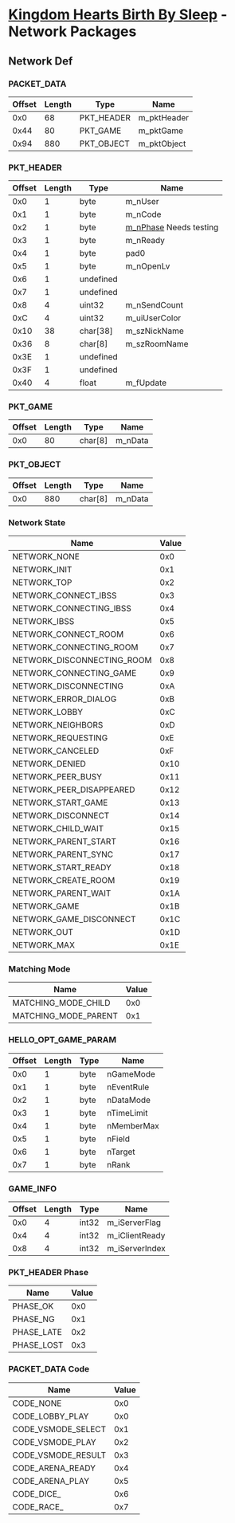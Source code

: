 # [Kingdom Hearts Birth By Sleep](index.md) - Network Packages

## Network Def

### PACKET_DATA

| Offset | Length | Type       | Name
|--------|--------|------------|-----
| 0x0    | 68     | PKT_HEADER | m_pktHeader
| 0x44   | 80     | PKT_GAME   | m_pktGame
| 0x94   | 880    | PKT_OBJECT | m_pktObject

### PKT_HEADER

| Offset | Length | Type      | Name
|--------|--------|-----------|-----
| 0x0    | 1      | byte      | m_nUser
| 0x1    | 1      | byte      | m_nCode
| 0x2    | 1      | byte      | [m_nPhase](#PKT_HEADER-Phase) Needs testing
| 0x3    | 1      | byte      | m_nReady
| 0x4    | 1      | byte      | pad0
| 0x5    | 1      | byte      | m_nOpenLv
| 0x6    | 1      | undefined |
| 0x7    | 1      | undefined |
| 0x8    | 4      | uint32    | m_nSendCount
| 0xC    | 4      | uint32    | m_uiUserColor
| 0x10   | 38     | char[38]  | m_szNickName
| 0x36   | 8      | char[8]   | m_szRoomName
| 0x3E   | 1      | undefined |
| 0x3F   | 1      | undefined |
| 0x40   | 4      | float     | m_fUpdate

### PKT_GAME

| Offset | Length | Type    | Name
|--------|--------|---------|-----
| 0x0    | 80     | char[8] | m_nData

### PKT_OBJECT

| Offset | Length | Type    | Name
|--------|--------|---------|-----
| 0x0    | 880    | char[8] | m_nData

### Network State

| Name                       | Value
|----------------------------|------
| NETWORK_NONE               | 0x0
| NETWORK_INIT               | 0x1
| NETWORK_TOP                | 0x2
| NETWORK_CONNECT_IBSS       | 0x3
| NETWORK_CONNECTING_IBSS    | 0x4
| NETWORK_IBSS               | 0x5
| NETWORK_CONNECT_ROOM       | 0x6
| NETWORK_CONNECTING_ROOM    | 0x7
| NETWORK_DISCONNECTING_ROOM | 0x8
| NETWORK_CONNECTING_GAME    | 0x9
| NETWORK_DISCONNECTING      | 0xA
| NETWORK_ERROR_DIALOG       | 0xB
| NETWORK_LOBBY              | 0xC
| NETWORK_NEIGHBORS          | 0xD
| NETWORK_REQUESTING         | 0xE
| NETWORK_CANCELED           | 0xF
| NETWORK_DENIED             | 0x10
| NETWORK_PEER_BUSY          | 0x11
| NETWORK_PEER_DISAPPEARED   | 0x12
| NETWORK_START_GAME         | 0x13
| NETWORK_DISCONNECT         | 0x14
| NETWORK_CHILD_WAIT         | 0x15
| NETWORK_PARENT_START       | 0x16
| NETWORK_PARENT_SYNC        | 0x17
| NETWORK_START_READY        | 0x18
| NETWORK_CREATE_ROOM        | 0x19
| NETWORK_PARENT_WAIT        | 0x1A
| NETWORK_GAME               | 0x1B
| NETWORK_GAME_DISCONNECT    | 0x1C
| NETWORK_OUT                | 0x1D
| NETWORK_MAX                | 0x1E

### Matching Mode

| Name                 | Value
|----------------------|------
| MATCHING_MODE_CHILD  | 0x0
| MATCHING_MODE_PARENT | 0x1

### HELLO_OPT_GAME_PARAM

| Offset | Length | Type | Name
|--------|--------|------|-----
| 0x0    | 1      | byte | nGameMode
| 0x1    | 1      | byte | nEventRule
| 0x2    | 1      | byte | nDataMode
| 0x3    | 1      | byte | nTimeLimit
| 0x4    | 1      | byte | nMemberMax
| 0x5    | 1      | byte | nField
| 0x6    | 1      | byte | nTarget
| 0x7    | 1      | byte | nRank

### GAME_INFO

| Offset | Length | Type  | Name
|--------|--------|-------|-----
| 0x0    | 4      | int32 | m_iServerFlag
| 0x4    | 4      | int32 | m_iClientReady
| 0x8    | 4      | int32 | m_iServerIndex

### PKT_HEADER Phase

| Name       | Value
|------------|------
| PHASE_OK   | 0x0
| PHASE_NG   | 0x1
| PHASE_LATE | 0x2
| PHASE_LOST | 0x3

### PACKET_DATA Code

| Name               | Value
|--------------------|------
| CODE_NONE          | 0x0
| CODE_LOBBY_PLAY    | 0x0
| CODE_VSMODE_SELECT | 0x1
| CODE_VSMODE_PLAY   | 0x2
| CODE_VSMODE_RESULT | 0x3
| CODE_ARENA_READY   | 0x4
| CODE_ARENA_PLAY    | 0x5
| CODE_DICE_         | 0x6
| CODE_RACE_         | 0x7
